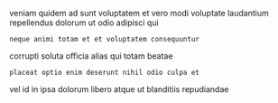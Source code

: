 <!--
title: Sharable needs-based core
author: Meaghan
date: 2014-09-12-0013
link: 2014-09-12-0013-sharable-needs-based-core
tags: [scope,templates,inject,IX]
-->

veniam quidem ad sunt voluptatem
et vero modi voluptate laudantium repellendus
dolorum ut odio adipisci qui
 	neque animi totam et et voluptatem consequuntur
corrupti soluta 
   officia  alias qui totam
 beatae 
 	placeat optio enim deserunt nihil odio culpa et
 vel id in ipsa dolorum libero
atque ut blanditiis repudiandae